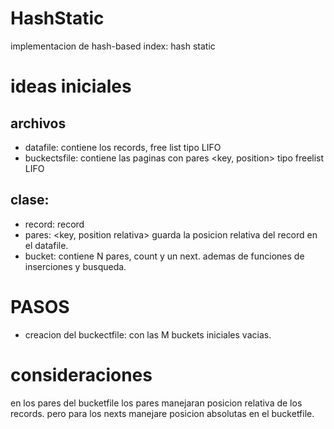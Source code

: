 # HashStatic
implementacion de hash-based index: hash static

# ideas iniciales
## archivos
- datafile: contiene los records, free list tipo LIFO
- buckectsfile: contiene las paginas con pares \<key, position> tipo  freelist LIFO

## clase:
- record: record
- pares: \<key, position relativa>   guarda la posicion relativa del record en el datafile.
- bucket: contiene N pares, count y un next. ademas de funciones de inserciones y busqueda.

# PASOS

- creacion del buckectfile: con las M buckets iniciales vacias. 

# consideraciones
en los pares del bucketfile los pares manejaran posicion relativa de los records.
pero para los nexts manejare posicion absolutas en el bucketfile.

